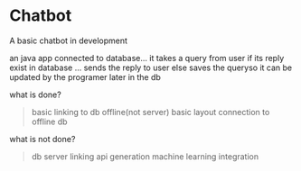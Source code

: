 # Chatbot
A basic chatbot in development

an java app connected to database... it takes a query from user if its reply exist in database ... sends the reply to user 
else saves the queryso it can be updated by the programer later in the db

what is done?
>basic linking to db offline(not server)
>basic layout
>connection to offline db

what is not done?
>db server linking
>api generation
>machine learning integration
